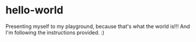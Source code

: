 hello-world
===========

Presenting myself to my playground, because that's what the world is!!! And I'm following the instructions provided. :)
